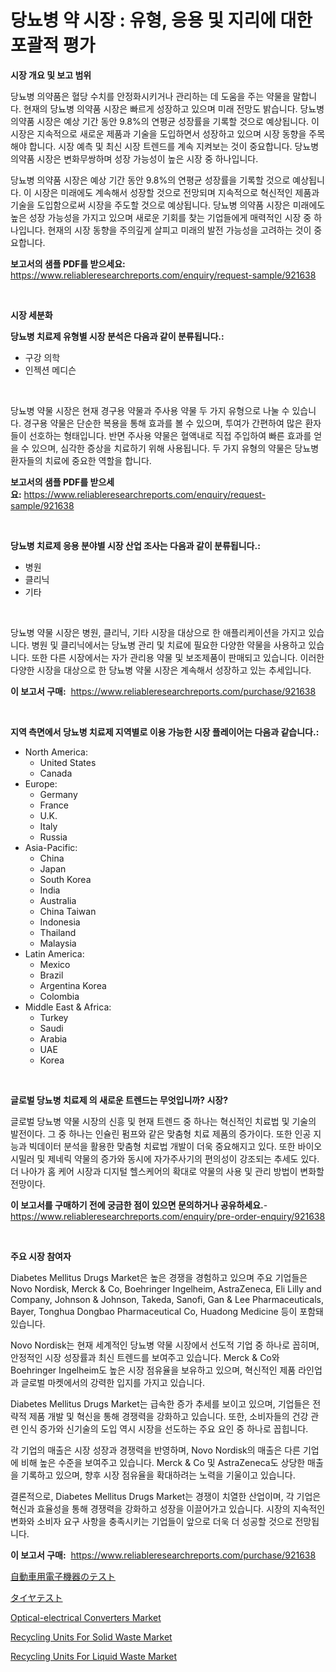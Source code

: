 <p><h1>당뇨병 약 시장 : 유형, 응용 및 지리에 대한 포괄적 평가</h1></p><p><strong>시장 개요 및 보고 범위</strong></p>
<p><p>당뇨병 의약품은 혈당 수치를 안정화시키거나 관리하는 데 도움을 주는 약물을 말합니다. 현재의 당뇨병 의약품 시장은 빠르게 성장하고 있으며 미래 전망도 밝습니다. 당뇨병 의약품 시장은 예상 기간 동안 9.8%의 연평균 성장률을 기록할 것으로 예상됩니다. 이 시장은 지속적으로 새로운 제품과 기술을 도입하면서 성장하고 있으며 시장 동향을 주목해야 합니다. 시장 예측 및 최신 시장 트렌드를 계속 지켜보는 것이 중요합니다. 당뇨병 의약품 시장은 변화무쌍하며 성장 가능성이 높은 시장 중 하나입니다. </p><p>당뇨병 의약품 시장은 예상 기간 동안 9.8%의 연평균 성장률을 기록할 것으로 예상됩니다. 이 시장은 미래에도 계속해서 성장할 것으로 전망되며 지속적으로 혁신적인 제품과 기술을 도입함으로써 시장을 주도할 것으로 예상됩니다. 당뇨병 의약품 시장은 미래에도 높은 성장 가능성을 가지고 있으며 새로운 기회를 찾는 기업들에게 매력적인 시장 중 하나입니다. 현재의 시장 동향을 주의깊게 살피고 미래의 발전 가능성을 고려하는 것이 중요합니다.</p></p>
<p><strong>보고서의 샘플 PDF를 받으세요:</strong> <a href="https://www.reliableresearchreports.com/enquiry/request-sample/921638">https://www.reliableresearchreports.com/enquiry/request-sample/921638</a></p>
<p>&nbsp;</p>
<p><strong>시장 세분화</strong></p>
<p><strong>당뇨병 치료제 유형별 시장 분석은 다음과 같이 분류됩니다.:</strong></p>
<p><ul><li>구강 의학</li><li>인젝션 메디슨</li></ul></p>
<p>&nbsp;</p>
<p><p>당뇨병 약물 시장은 현재 경구용 약물과 주사용 약물 두 가지 유형으로 나눌 수 있습니다. 경구용 약물은 단순한 복용을 통해 효과를 볼 수 있으며, 투여가 간편하여 많은 환자들이 선호하는 형태입니다. 반면 주사용 약물은 혈액내로 직접 주입하여 빠른 효과를 얻을 수 있으며, 심각한 증상을 치료하기 위해 사용됩니다. 두 가지 유형의 약물은 당뇨병 환자들의 치료에 중요한 역할을 합니다.</p></p>
<p><strong>보고서의 샘플 PDF를 받으세요:</strong>&nbsp;<a href="https://www.reliableresearchreports.com/enquiry/request-sample/921638">https://www.reliableresearchreports.com/enquiry/request-sample/921638</a></p>
<p>&nbsp;</p>
<p><strong> 당뇨병 치료제 응용 분야별 시장 산업 조사는 다음과 같이 분류됩니다.:</strong></p>
<p><ul><li>병원</li><li>클리닉</li><li>기타</li></ul></p>
<p>&nbsp;</p>
<p><p>당뇨병 약물 시장은 병원, 클리닉, 기타 시장을 대상으로 한 애플리케이션을 가지고 있습니다. 병원 및 클리닉에서는 당뇨병 관리 및 치료에 필요한 다양한 약물을 사용하고 있습니다. 또한 다른 시장에서는 자가 관리용 약물 및 보조제품이 판매되고 있습니다. 이러한 다양한 시장을 대상으로 한 당뇨병 약물 시장은 계속해서 성장하고 있는 추세입니다.</p></p>
<p><strong>이 보고서 구매:</strong>&nbsp; <a href="https://www.reliableresearchreports.com/purchase/921638">https://www.reliableresearchreports.com/purchase/921638</a></p>
<p>&nbsp;</p>
<p><strong>지역 측면에서 당뇨병 치료제 지역별로 이용 가능한 시장 플레이어는 다음과 같습니다.:</strong></p>
<p><ul>
    <li>
        North America:
        <ul>
            <li>United States</li>
            <li>Canada</li>
        </ul>
    </li>
    <li>
        Europe:
        <ul>
            <li>Germany</li>
            <li>France</li>
            <li>U.K.</li>
            <li>Italy</li>
            <li>Russia</li>
        </ul>
    </li>
    <li>
        Asia-Pacific:
        <ul>
            <li>China</li>
            <li>Japan</li>
            <li>South Korea</li>
            <li>India</li>
            <li>Australia</li>
            <li>China Taiwan</li>
            <li>Indonesia</li>
            <li>Thailand</li>
            <li>Malaysia</li>
        </ul>
    </li>
    <li>
        Latin America:
        <ul>
            <li>Mexico</li>
            <li>Brazil</li>
            <li>Argentina Korea</li>
            <li>Colombia</li>
        </ul>
    </li>
    <li>
        Middle East & Africa:
        <ul>
            <li>Turkey</li>
            <li>Saudi</li>
            <li>Arabia</li>
            <li>UAE</li>
            <li>Korea</li>
        </ul>
    </li>
    </ul></p>
<p>&nbsp;</p>
<p><strong>글로벌 당뇨병 치료제 의 새로운 트렌드는 무엇입니까? 시장?</strong></p>
<p><p>글로벌 당뇨병 약물 시장의 신흥 및 현재 트렌드 중 하나는 혁신적인 치료법 및 기술의 발전이다. 그 중 하나는 인슐린 펌프와 같은 맞춤형 치료 제품의 증가이다. 또한 인공 지능과 빅데이터 분석을 활용한 맞춤형 치료법 개발이 더욱 중요해지고 있다. 또한 바이오시밀러 및 제네릭 약물의 증가와 동시에 자가주사기의 편의성이 강조되는 추세도 있다. 더 나아가 홈 케어 시장과 디지털 헬스케어의 확대로 약물의 사용 및 관리 방법이 변화할 전망이다.</p></p>
<p><strong>이 보고서를 구매하기 전에 궁금한 점이 있으면 문의하거나 공유하세요.</strong>- <a href="https://www.reliableresearchreports.com/enquiry/pre-order-enquiry/921638">https://www.reliableresearchreports.com/enquiry/pre-order-enquiry/921638</a></p>
<p>&nbsp;</p>
<p><strong>주요 시장 참여자</strong></p>
<p><p>Diabetes Mellitus Drugs Market은 높은 경쟁을 경험하고 있으며 주요 기업들은 Novo Nordisk, Merck & Co, Boehringer Ingelheim, AstraZeneca, Eli Lilly and Company, Johnson & Johnson, Takeda, Sanofi, Gan & Lee Pharmaceuticals, Bayer, Tonghua Dongbao Pharmaceutical Co, Huadong Medicine 등이 포함돼 있습니다.</p><p>Novo Nordisk는 현재 세계적인 당뇨병 약물 시장에서 선도적 기업 중 하나로 꼽히며, 안정적인 시장 성장률과 최신 트렌드를 보여주고 있습니다. Merck & Co와 Boehringer Ingelheim도 높은 시장 점유율을 보유하고 있으며, 혁신적인 제품 라인업과 글로벌 마켓에서의 강력한 입지를 가지고 있습니다.</p><p>Diabetes Mellitus Drugs Market는 급속한 증가 추세를 보이고 있으며, 기업들은 전략적 제품 개발 및 혁신을 통해 경쟁력을 강화하고 있습니다. 또한, 소비자들의 건강 관련 인식 증가와 신기술의 도입 역시 시장을 선도하는 주요 요인 중 하나로 꼽힙니다.</p><p>각 기업의 매출은 시장 성장과 경쟁력을 반영하며, Novo Nordisk의 매출은 다른 기업에 비해 높은 수준을 보여주고 있습니다. Merck & Co 및 AstraZeneca도 상당한 매출을 기록하고 있으며, 향후 시장 점유율을 확대하려는 노력을 기울이고 있습니다.</p><p>결론적으로, Diabetes Mellitus Drugs Market는 경쟁이 치열한 산업이며, 각 기업은 혁신과 효율성을 통해 경쟁력을 강화하고 성장을 이끌어가고 있습니다. 시장의 지속적인 변화와 소비자 요구 사항을 충족시키는 기업들이 앞으로 더욱 더 성공할 것으로 전망됩니다.</p></p>
<p><strong>이 보고서 구매:</strong>&nbsp;&nbsp;<a href="https://www.reliableresearchreports.com/purchase/921638">https://www.reliableresearchreports.com/purchase/921638</a></p>
<p><p><a href="https://github.com/mohamedbakry57/Market-Research-Report-List-2/blob/main/6519036182259.md">自動車用電子機器のテスト</a></p><p><a href="https://github.com/lababdou/Market-Research-Report-List-2/blob/main/6823815182260.md">タイヤテスト</a></p><p><a href="https://github.com/joannagoyvaerts/Market-Research-Report-List-1/blob/main/optical-electrical-converters-market.md">Optical-electrical Converters Market</a></p><p><a href="https://issuu.com/reportprime-2/docs/recycling-units-for-solid-waste-market-size-2030.p">Recycling Units For Solid Waste Market</a></p><p><a href="https://issuu.com/reportprime-2/docs/recycling-units-for-liquid-waste-market-size-2030.">Recycling Units For Liquid Waste Market</a></p></p>
